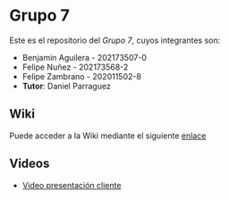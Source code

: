 # Grupo 7

Este es el repositorio del *Grupo 7*, cuyos integrantes son:

* Benjamin Aguilera  - 202173507-0
* Felipe Nuñez - 202173568-2
* Felipe Zambrano - 202011502-8
* **Tutor**: Daniel Parraguez

## Wiki

Puede acceder a la Wiki mediante el siguiente [enlace](https://gitlab.inf.utfsm.cl/daniel.parraguez/inf236-2023-2-grupo-7/-/wikis/home)

## Videos

* [Video presentación cliente](https://drive.google.com/file/d/1FTGfby__ccqlbJhUhGc4fgrdxW_RgDtJ/view?usp=sharing) 

